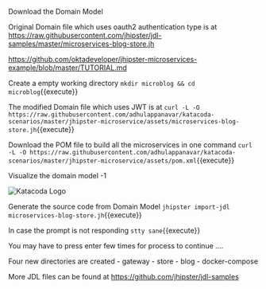 Download the Domain Model

Original Domain file which uses oauth2 authentication type is at 
https://raw.githubusercontent.com/jhipster/jdl-samples/master/microservices-blog-store.jh

https://github.com/oktadeveloper/jhipster-microservices-example/blob/master/TUTORIAL.md

Create a empty working directory
`mkdir microblog && cd microblog`{{execute}}

The modified Domain file which uses JWT is at
`curl -L -O https://raw.githubusercontent.com/adhulappanavar/katacoda-scenarios/master/jhipster-microservice/assets/microservices-blog-store.jh`{{execute}}

Download the POM file to build all the microservices in one command
`curl -L -O https://raw.githubusercontent.com/adhulappanavar/katacoda-scenarios/master/jhipster-microservice/assets/pom.xml`{{execute}}


Visualize the domain model -1 

![Katacoda Logo](/anildhulappanavar/scenarios/jhipster-microservice/assets/DomianArchitectureUsingJHStudio.png)

Generate the source code from Domain Model
`jhipster import-jdl microservices-blog-store.jh`{{execute}}

In case the prompt is not responding
`stty sane`{{execute}}

You may have to press enter few times for process to continue ....

Four new directories are created
    - gateway
    - store
    - blog
    - docker-compose


More JDL files can be found at https://github.com/jhipster/jdl-samples

